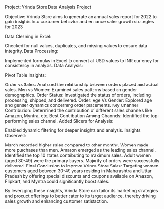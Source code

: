 Project: Vrinda Store Data Analysis Project

Objective: Vrinda Store aims to generate an annual sales report for 2022 to gain insights into customer behavior and enhance sales growth strategies for 2023.

Data Cleaning in Excel:

Checked for null values, duplicates, and missing values to ensure data integrity.
Data Processing:

Implemented formulas in Excel to convert all USD values to INR currency for consistency in analysis.
Data Analysis:

Pivot Table Insights:

Order vs Sales: Analyzed the relationship between orders placed and actual sales.
Men vs Women: Examined sales patterns based on gender demographics.
Order Status: Investigated the status of orders, including processing, shipped, and delivered.
Order: Age Vs Gender: Explored age and gender dynamics concerning order placements.
Key Channel Contribution: Determined the contribution of different sales channels like Amazon, Myntra, etc.
Best Contribution Among Channels: Identified the top-performing sales channel.
Added Slicers for Analysis:

Enabled dynamic filtering for deeper insights and analysis.
Insights Observed:

March recorded higher sales compared to other months.
Women made more purchases than men.
Amazon emerged as the leading sales channel.
Identified the top 10 states contributing to maximum sales.
Adult women (aged 30-49) were the primary buyers.
Majority of orders were successfully delivered.
Final Conclusion to Improve Vrinda Store Sales:
Targeting women customers aged between 30-49 years residing in Maharashtra and Uttar Pradesh by offering special discounts and coupons available on Amazon, Flipkart, and Myntra could significantly boost sales.

By leveraging these insights, Vrinda Store can tailor its marketing strategies and product offerings to better cater to its target audience, thereby driving sales growth and enhancing customer satisfaction.
